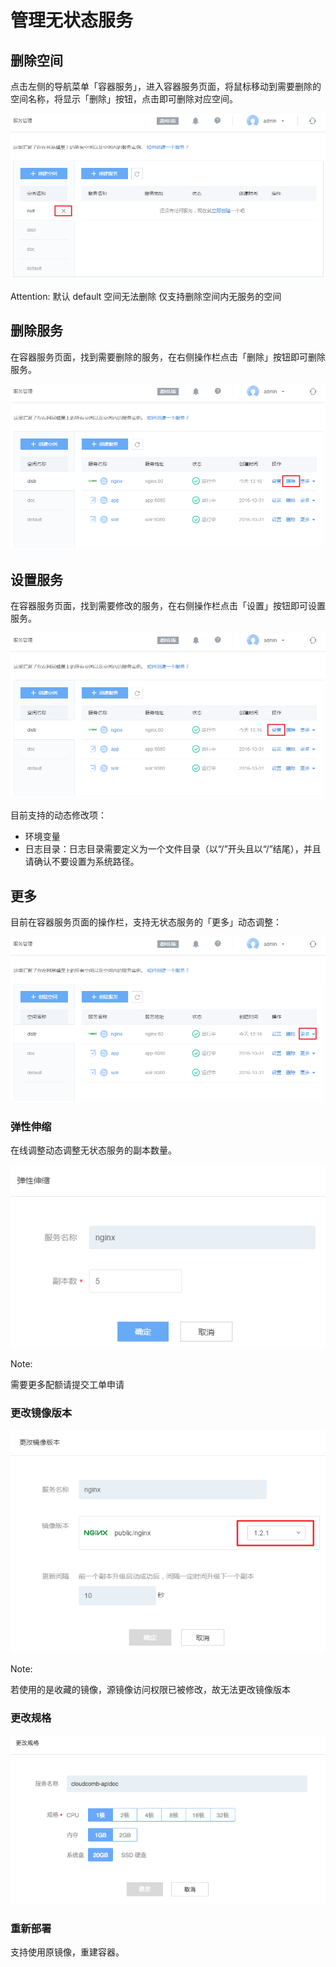 # 管理无状态服务

## 删除空间

点击左侧的导航菜单「容器服务」，进入容器服务页面，将鼠标移动到需要删除的空间名称，将显示「删除」按钮，点击即可删除对应空间。

![](../image/管理无状态服务-删除空间.png)

<span>Attention:</span>
默认 default 空间无法删除
仅支持删除空间内无服务的空间

## 删除服务

在容器服务页面，找到需要删除的服务，在右侧操作栏点击「删除」按钮即可删除服务。

![](../image/管理无状态服务-删除服务.png)

## 设置服务

在容器服务页面，找到需要修改的服务，在右侧操作栏点击「设置」按钮即可设置服务。

![](../image/管理无状态服务-设置服务.png)

目前支持的动态修改项：

* 环境变量
* 日志目录：日志目录需要定义为一个文件目录（以“/”开头且以“/”结尾），并且请确认不要设置为系统路径。

## 更多
目前在容器服务页面的操作栏，支持无状态服务的「更多」动态调整：

![](../image/管理无状态服务-更多.png)

### 弹性伸缩

在线调整动态调整无状态服务的副本数量。

![](../image/管理无状态服务-更多-弹性伸缩.png)

<span>Note:</span><div class="alertContent">需要更多配额请提交工单申请</div>

### 更改镜像版本

![](../image/管理无状态服务-更多-更改镜像版本.png)

<span>Note:</span><div class="alertContent">若使用的是收藏的镜像，源镜像访问权限已被修改，故无法更改镜像版本</div>

### 更改规格

![](../image/管理无状态服务-更多-更改规格.png)

### 重新部署

支持使用原镜像，重建容器。